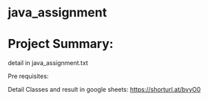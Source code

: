 # java_assignment
# Project Summary:
detail in java_assignment.txt

Pre requisites:


Detail Classes and result in google sheets:
https://shorturl.at/bvyO0
